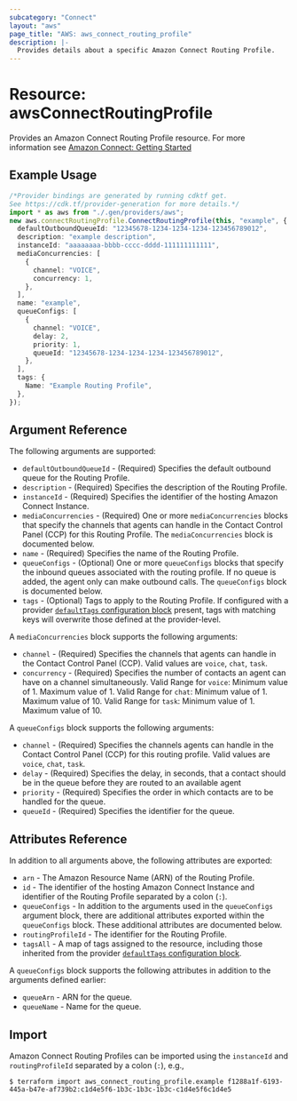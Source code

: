 ```yaml
---
subcategory: "Connect"
layout: "aws"
page_title: "AWS: aws_connect_routing_profile"
description: |-
  Provides details about a specific Amazon Connect Routing Profile.
---
```


# Resource: awsConnectRoutingProfile

Provides an Amazon Connect Routing Profile resource. For more information see
[Amazon Connect: Getting Started](https://docs.aws.amazon.com/connect/latest/adminguide/amazon-connect-get-started.html)

## Example Usage

```typescript
/*Provider bindings are generated by running cdktf get.
See https://cdk.tf/provider-generation for more details.*/
import * as aws from "./.gen/providers/aws";
new aws.connectRoutingProfile.ConnectRoutingProfile(this, "example", {
  defaultOutboundQueueId: "12345678-1234-1234-1234-123456789012",
  description: "example description",
  instanceId: "aaaaaaaa-bbbb-cccc-dddd-111111111111",
  mediaConcurrencies: [
    {
      channel: "VOICE",
      concurrency: 1,
    },
  ],
  name: "example",
  queueConfigs: [
    {
      channel: "VOICE",
      delay: 2,
      priority: 1,
      queueId: "12345678-1234-1234-1234-123456789012",
    },
  ],
  tags: {
    Name: "Example Routing Profile",
  },
});

```

## Argument Reference

The following arguments are supported:

* `defaultOutboundQueueId` - (Required) Specifies the default outbound queue for the Routing Profile.
* `description` - (Required) Specifies the description of the Routing Profile.
* `instanceId` - (Required) Specifies the identifier of the hosting Amazon Connect Instance.
* `mediaConcurrencies` - (Required) One or more `mediaConcurrencies` blocks that specify the channels that agents can handle in the Contact Control Panel (CCP) for this Routing Profile. The `mediaConcurrencies` block is documented below.
* `name` - (Required) Specifies the name of the Routing Profile.
* `queueConfigs` - (Optional) One or more `queueConfigs` blocks that specify the inbound queues associated with the routing profile. If no queue is added, the agent only can make outbound calls. The `queueConfigs` block is documented below.
* `tags` - (Optional) Tags to apply to the Routing Profile. If configured with a provider
  [`defaultTags` configuration block](https://registry.terraform.io/providers/hashicorp/aws/latest/docs#default_tags-configuration-block) present, tags with matching keys will overwrite those defined at the provider-level.

A `mediaConcurrencies` block supports the following arguments:

* `channel` - (Required) Specifies the channels that agents can handle in the Contact Control Panel (CCP). Valid values are `voice`, `chat`, `task`.
* `concurrency` - (Required) Specifies the number of contacts an agent can have on a channel simultaneously. Valid Range for `voice`: Minimum value of 1. Maximum value of 1. Valid Range for `chat`: Minimum value of 1. Maximum value of 10. Valid Range for `task`: Minimum value of 1. Maximum value of 10.

A `queueConfigs` block supports the following arguments:

* `channel` - (Required) Specifies the channels agents can handle in the Contact Control Panel (CCP) for this routing profile. Valid values are `voice`, `chat`, `task`.
* `delay` - (Required) Specifies the delay, in seconds, that a contact should be in the queue before they are routed to an available agent
* `priority` - (Required) Specifies the order in which contacts are to be handled for the queue.
* `queueId` - (Required) Specifies the identifier for the queue.

## Attributes Reference

In addition to all arguments above, the following attributes are exported:

* `arn` - The Amazon Resource Name (ARN) of the Routing Profile.
* `id` - The identifier of the hosting Amazon Connect Instance and identifier of the Routing Profile separated by a colon (`:`).
* `queueConfigs` - In addition to the arguments used in the `queueConfigs` argument block, there are additional attributes exported within the `queueConfigs` block. These additional attributes are documented below.
* `routingProfileId` - The identifier for the Routing Profile.
* `tagsAll` - A map of tags assigned to the resource, including those inherited from the provider [`defaultTags` configuration block](https://registry.terraform.io/providers/hashicorp/aws/latest/docs#default_tags-configuration-block).

A `queueConfigs` block supports the following attributes in addition to the arguments defined earlier:

* `queueArn` - ARN for the queue.
* `queueName` - Name for the queue.

## Import

Amazon Connect Routing Profiles can be imported using the `instanceId` and `routingProfileId` separated by a colon (`:`), e.g.,

```console
$ terraform import aws_connect_routing_profile.example f1288a1f-6193-445a-b47e-af739b2:c1d4e5f6-1b3c-1b3c-1b3c-c1d4e5f6c1d4e5
```

